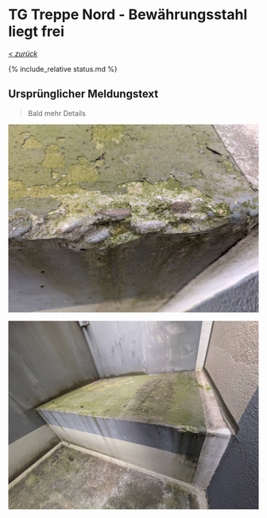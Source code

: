 # TG Treppe Nord - Bewährungsstahl liegt frei

_[&lt; zurück](../../index.md)_

{% include_relative status.md %}

## Ursprünglicher Meldungstext

> Bald mehr Details

![](PXL_20240609_171144586_small.jpg)

![](PXL_20240609_171151897_small.jpg)